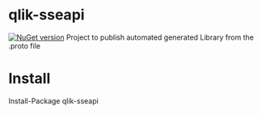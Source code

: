 # qlik-sseapi
[![NuGet version](https://badge.fury.io/nu/qlik-sse.svg)](https://badge.fury.io/nu/qlik-sse)
Project to publish automated generated Library from the .proto file

# Install 

Install-Package qlik-sseapi